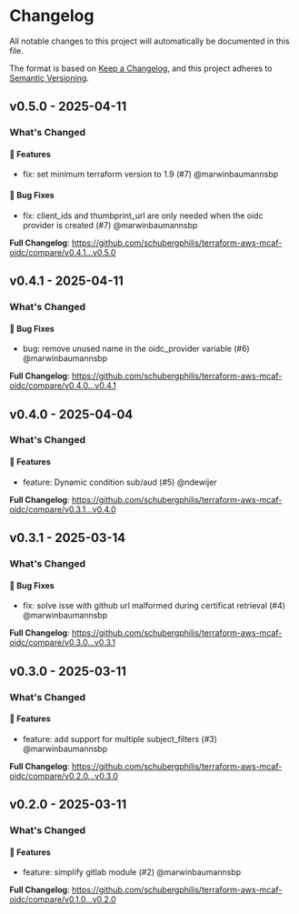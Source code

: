 # Changelog

All notable changes to this project will automatically be documented in this file.

The format is based on [Keep a Changelog](https://keepachangelog.com/en/1.0.0/),
and this project adheres to [Semantic Versioning](https://semver.org/spec/v2.0.0.html).

## v0.5.0 - 2025-04-11

### What's Changed

#### 🚀 Features

* fix: set minimum terraform version to 1.9 (#7) @marwinbaumannsbp

#### 🐛 Bug Fixes

* fix: client_ids and thumbprint_url are only needed when the oidc provider is created (#7) @marwinbaumannsbp

**Full Changelog**: https://github.com/schubergphilis/terraform-aws-mcaf-oidc/compare/v0.4.1...v0.5.0

## v0.4.1 - 2025-04-11

### What's Changed

#### 🐛 Bug Fixes

* bug: remove unused name in the oidc_provider variable (#6) @marwinbaumannsbp

**Full Changelog**: https://github.com/schubergphilis/terraform-aws-mcaf-oidc/compare/v0.4.0...v0.4.1

## v0.4.0 - 2025-04-04

### What's Changed

#### 🚀 Features

* feature: Dynamic condition sub/aud (#5) @ndewijer

**Full Changelog**: https://github.com/schubergphilis/terraform-aws-mcaf-oidc/compare/v0.3.1...v0.4.0

## v0.3.1 - 2025-03-14

### What's Changed

#### 🐛 Bug Fixes

* fix: solve isse with github url malformed during certificat retrieval (#4) @marwinbaumannsbp

**Full Changelog**: https://github.com/schubergphilis/terraform-aws-mcaf-oidc/compare/v0.3.0...v0.3.1

## v0.3.0 - 2025-03-11

### What's Changed

#### 🚀 Features

* feature: add support for multiple subject_filters (#3) @marwinbaumannsbp

**Full Changelog**: https://github.com/schubergphilis/terraform-aws-mcaf-oidc/compare/v0.2.0...v0.3.0

## v0.2.0 - 2025-03-11

### What's Changed

#### 🚀 Features

* feature: simplify gitlab module (#2) @marwinbaumannsbp

**Full Changelog**: https://github.com/schubergphilis/terraform-aws-mcaf-oidc/compare/v0.1.0...v0.2.0

